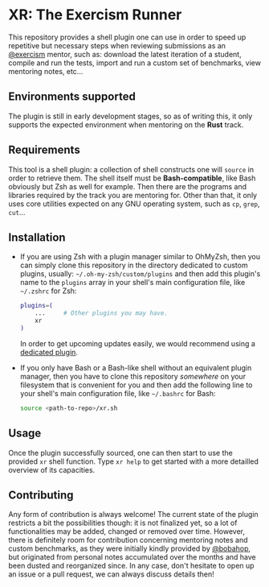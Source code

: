 # XR: The Exercism Runner

This repository provides a shell plugin one can use in order to speed up
repetitive but necessary steps when reviewing submissions as an
[@exercism](https://github.com/exercism) mentor, such as: download the latest
iteration of a student, compile and run the tests, import and run a custom set
of benchmarks, view mentoring notes, etc...

## Environments supported

The plugin is still in early development stages, so as of writing this, it only
supports the expected environment when mentoring on the **Rust** track.

## Requirements

This tool is a shell plugin: a collection of shell constructs one will `source`
in order to retrieve them. The shell itself must be **Bash-compatible**, like
Bash obviously but Zsh as well for example. Then there are the programs and
libraries required by the track you are mentoring for. Other than that, it only
uses core utilities expected on any GNU operating system, such as `cp`, `grep`,
`cut`...

## Installation

 * If you are using Zsh with a plugin manager similar to OhMyZsh, then you can
   simply clone this repository in the directory dedicated to custom plugins,
   usually: `~/.oh-my-zsh/custom/plugins` and then add this plugin's name to
   the `plugins` array in your shell's main configuration file, like `~/.zshrc`
   for Zsh:

    ```bash
    plugins=(
        ...     # Other plugins you may have.
        xr
    )
    ```

    In order to get upcoming updates easily, we would recommend using a
    [dedicated plugin](https://github.com/TamCore/autoupdate-oh-my-zsh-plugins).

 * If you only have Bash or a Bash-like shell without an equivalent plugin
   manager, then you have to clone this repository *somewhere* on your
   filesystem that is convenient for you and then add the following line to
   your shell's main configuration file, like `~/.bashrc` for Bash:

   ```bash
   source <path-to-repo>/xr.sh
   ```

## Usage

Once the plugin successfully sourced, one can then start to use the provided
`xr` shell function. Type `xr help` to get started with a more detailled
overview of its capacities.

## Contributing

Any form of contribution is always welcome! The current state of the plugin
restricts a bit the possibilities though: it is not finalized yet, so a lot of
functionalities may be added, changed or removed over time. However, there is
definitely room for contribution concerning mentoring notes and custom
benchmarks, as they were initially kindly provided by
[@bobahop](https://github.com/bobahop), but originated from personal notes
accumulated over the months and have been dusted and reorganized since. In any
case, don't hesitate to open up an issue or a pull request, we can always
discuss details then!
